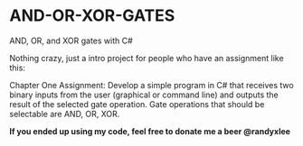 # AND-OR-XOR-GATES
AND, OR, and XOR gates with C#

Nothing crazy, just a intro project for people who have an assignment like this:

Chapter One Assignment:  Develop a simple program in C# that receives two binary inputs from the user (graphical or command line) and outputs the result of the selected gate operation. Gate operations that should be selectable are AND, OR, XOR.

**If you ended up using my code, feel free to donate me a beer @randyxlee**
